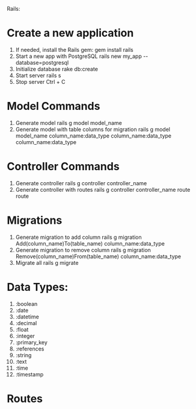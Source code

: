 Rails:

# Create a new application
1. If needed, install the Rails gem:
    gem install rails
2. Start a new app with PostgreSQL
    rails new my_app --database=postgresql
3. Initialize database
    rake db:create
4. Start server
    rails s
5. Stop server
    Ctrl + C

# Model Commands
1. Generate model
    rails g model model_name
2. Generate model with table columns for migration
    rails g model model_name column_name:data_type column_name:data_type column_name:data_type

# Controller Commands
1. Generate controller
    rails g controller controller_name
2. Generate controller with routes
    rails g controller controller_name route route

# Migrations
1. Generate migration to add column
    rails g migration Add(column_name)To(table_name) column_name:data_type
2. Generate migration to remove column
    rails g migration Remove(column_name)From(table_name) column_name:data_type
3. Migrate all
    rails g migrate

# Data Types:
1. :boolean
2. :date
3. :datetime
4. :decimal
5. :float
6. :integer
7. :primary_key
8. :references
9. :string
10. :text
11. :time
12. :timestamp

# Routes
